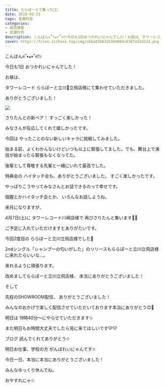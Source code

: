 ```yaml
---
title: ららぽーとで集った🐨👑
date: 2018-03-21
tags: 宮瀬玲奈
categories: 
- 成员博客
- 宮瀬玲奈
description: こんばんฅ՞•ﻌ•՞ฅﾜﾝ今日も1日おつかれいにゃんでした！お昼は、タワーレコードららぽーと立川💓立飛店様にて集わせていただきました。ありがとうございました！...
cover: https://files.zzzhxxx.top/img/c6ba835632b50d084c8387e53d2a3.png 
---
```





こんばんฅ՞•ﻌ•՞ฅﾜﾝ



今日も1日
おつかれいにゃんでした！








お昼は、


タワーレコード
ららぽーと立川💓立飛店様にて集わせていただきました。


ありがとうございました！



![](https://files.zzzhxxx.top/img/c6ba835632b50d084c8387e53d2a3.png)



さりたんとの新ペア！
すっごく楽しかった！


みなさんが反応してくれて嬉しかったです。



今回は
やったことのない新しいキャラに挑戦してみました。



始まる前、よくわかんないけどいつも以上に緊張してました。でも、舞台上で演技が始まったら緊張もなくなってた。


後輩として尊敬する先輩と一緒にいれて最高でした。






特典会の
ハイタッチ会も、ありがとうございました。
すごく楽しかったです。

やっぱりこうやってみなさんとお話できるのって幸せです。




個握とかハイタッチ会とか、
いろんなお話しようね。








来月になりますが、


4月7日(土)に
タワーレコード川崎店様で
再びさりたんと集います🐨👑


ご予定に入れていただけますとありがたいです。











今回2度目の
ららぽーと立川立飛店様でした💓



2ndシングル「シャンプーの匂いがした」のリリースもららぽーと立川立飛店様に来れたらいいな…。


来れるように頑張ります。



改めましてららぽーと立川立飛店様、
本当にありがとうございました！


























そして



先程のSHOWROOM配信、
ありがとうございました！


みんなのおかげで楽しく配信させていただいております本当にありがとう😊💓



明日は
19時40分～にやらせていただきます✩



また明日もお時間大丈夫でしたら見に来てほしいです♡♡













ブログ
読んでくれてありがとう✩




明日お仕事、学校の方
がんばれいにゃんです✩




今日一日、本当に本当にありがとうございました！



みんなゆっくり休んでね。

おやすれにゃ✩


